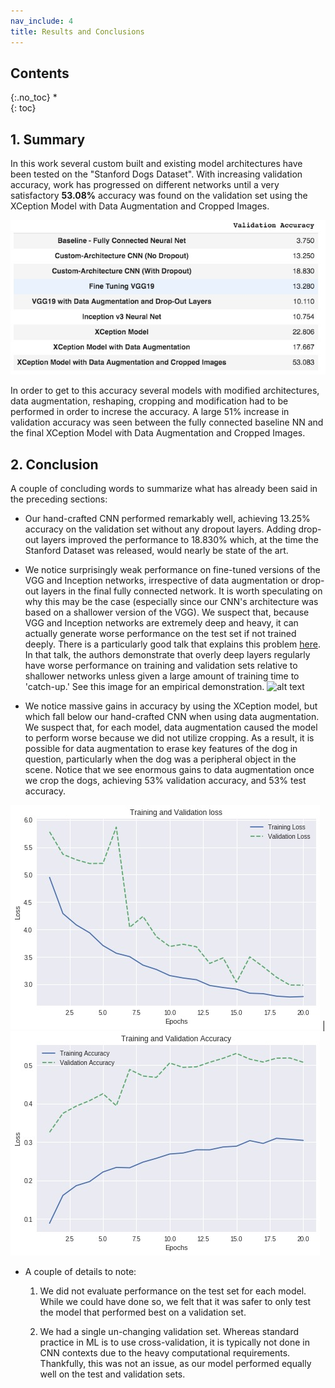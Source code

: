 ```yaml
---
nav_include: 4
title: Results and Conclusions
---
```


## Contents
{:.no_toc}
*  
{: toc}

## 1. Summary

In this work several custom built and existing model architectures have been tested on the "Stanford Dogs Dataset". With increasing validation accuracy, work has progressed on different networks until a very satisfactory **53.08%** accuracy was found on the validation set using the XCeption Model with Data Augmentation and Cropped Images. 

<p align="center">
  <img src="images/val_acc_all_models.jpeg" alt="Validation Accuracies"/>
</p>

In order to get to this accuracy several models with modified architectures, data augmentation, reshaping, cropping and modification had to be performed in order to increse the accuracy. A large 51% increase in validation accuracy was seen between the fully connected baseline NN and the final XCeption Model with Data Augmentation and Cropped Images.

## 2. Conclusion

A couple of concluding words to summarize what has already been said in the preceding sections:


*   Our hand-crafted CNN performed remarkably well, achieving 13.25% accuracy on the validation set without any dropout layers.  Adding drop-out layers improved the performance to 18.830% which, at the time the Stanford Dataset was released, would nearly be state of the art. 

*   We notice surprisingly weak performance on fine-tuned versions of the VGG and Inception networks, irrespective of data augmentation or drop-out layers in the final fully connected network.  It is worth speculating on why this may be the case (especially since our CNN's architecture was based on a shallower version of the VGG).  We suspect that, because VGG and Inception networks are extremely deep and heavy, it can actually generate worse performance on the test set if not trained deeply.  There is a particularly good talk that explains this problem [here](http://techtalks.tv/talks/deep-residual-networks-deep-learning-gets-way-deeper/62358/).  In that talk, the authors demonstrate that overly deep layers regularly have worse performance on training and validation sets relative to shallower networks unless given a large amount of training time to 'catch-up.'  See this image for an empirical demonstration. 
![alt text](https://i.ibb.co/y6hFXfD/Screen-Shot-2018-12-12-at-9-41-35-PM.png)

* We notice massive gains in accuracy by using the XCeption model, but which fall below our hand-crafted CNN when using data augmentation.  We suspect that, for each model, data augmentation caused the model to perform worse because we did not utilize cropping.  As a result, it is possible for data augmentation to erase key features of the dog in question, particularly when the dog was a peripheral object in the scene.  Notice that we see enormous gains to data augmentation once we crop the dogs, achieving 53% validation accuracy, and 53% test accuracy. 

![Validation Loss](images/val_loss.jpeg) | ![Validation Accuracy](images/val_acc.jpeg)

* A couple of details to note: 

  1.  We did not evaluate performance on the test set for each model.  While we could have done so, we felt that it was safer to only test the model that performed best on a validation set.  
  
  2. We had a single un-changing validation set.  Whereas standard practice in ML is to use cross-validation, it is typically not done in CNN contexts due to the heavy computational requirements.  Thankfully, this was not an issue, as our model performed equally well on the test and validation sets. 
